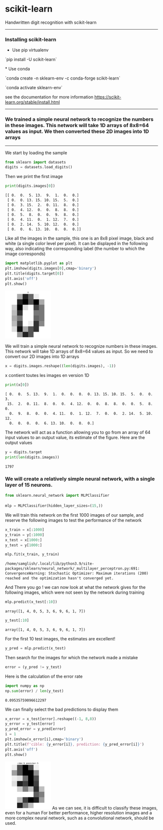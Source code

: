 # scikit-learn
Handwritten digit recognition with scikit-learn
<hr>

### Installing scikit-learn
* Use pip virtualenv 
<p>`pip install -U scikit-learn`</p>
* Use conda
<p>`conda create -n sklearn-env -c conda-forge scikit-learn`</p>
<p>`conda activate sklearn-env`</p>

see the documentation for more information <a href="https://scikit-learn.org/stable/install.html">https://scikit-learn.org/stable/install.html</a>
<hr>

### We trained a simple neural network to recognize the numbers in these images. This network will take 1D arrays of 8x8=64 values as input. We then converted these 2D images into 1D arrays 

<hr>

We start by loading the sample
```python
from sklearn import datasets
digits = datasets.load_digits()
```
Then we print the first image
```python
print(digits.images[0])
```
```terminal
[[ 0.  0.  5. 13.  9.  1.  0.  0.]
 [ 0.  0. 13. 15. 10. 15.  5.  0.]
 [ 0.  3. 15.  2.  0. 11.  8.  0.]
 [ 0.  4. 12.  0.  0.  8.  8.  0.]
 [ 0.  5.  8.  0.  0.  9.  8.  0.]
 [ 0.  4. 11.  0.  1. 12.  7.  0.]
 [ 0.  2. 14.  5. 10. 12.  0.  0.]
 [ 0.  0.  6. 13. 10.  0.  0.  0.]]
 ```
 Like all the images in the sample, this one is an 8x8 pixel image, black and white (a single color level per pixel). It can be displayed in the following way, also indicating the corresponding label (the number to which the image corresponds)
 ```python
 import matplotlib.pyplot as plt
plt.imshow(digits.images[0],cmap='binary')
plt.title(digits.target[0])
plt.axis('off')
plt.show()
```
<img src="output1.png" width="30%">

We will train a simple neural network to recognize numbers in these images. This network will take 1D arrays of 8x8=64 values as input. So we need to convert our 2D images into 1D arrays
```python
x = digits.images.reshape((len(digits.images), -1))
```
x contient toutes les images en version 1D
```python
print(x[0])
```
```terminal
[ 0.  0.  5. 13.  9.  1.  0.  0.  0.  0. 13. 15. 10. 15.  5.  0.  0.  3.
 15.  2.  0. 11.  8.  0.  0.  4. 12.  0.  0.  8.  8.  0.  0.  5.  8.  0.
  0.  9.  8.  0.  0.  4. 11.  0.  1. 12.  7.  0.  0.  2. 14.  5. 10. 12.
  0.  0.  0.  0.  6. 13. 10.  0.  0.  0.]
```
The network will act as a function allowing you to go from an array of 64 input values to an output value, its estimate of the figure. Here are the output values
```python
y = digits.target
print(len(digits.images))
```
```terminal
1797
```
### We will create a relatively simple neural network, with a single layer of 15 neurons.
```python
from sklearn.neural_network import MLPClassifier

mlp = MLPClassifier(hidden_layer_sizes=(15,))
```
We will train this network on the first 1000 images of our sample, and reserve the following images to test the performance of the network
```python
x_train = x[:1000]
y_train = y[:1000]
x_test = x[1000:]
y_test = y[1000:]
```
```python
mlp.fit(x_train, y_train)
```
```output
/home/samglish/.local/lib/python3.9/site-packages/sklearn/neural_network/_multilayer_perceptron.py:691: ConvergenceWarning: Stochastic Optimizer: Maximum iterations (200) reached and the optimization hasn't converged yet.
```
And There you go ! we can now look at what the network gives for the following images, which were not seen by the network during training
```python
mlp.predict(x_test[:10])
```
```terminal
array([1, 4, 0, 5, 3, 6, 9, 6, 1, 7])
```
```python
y_test[:10]
```
```terminal
array([1, 4, 0, 5, 3, 6, 9, 6, 1, 7])
```
For the first 10 test images, the estimates are excellent!
```python
y_pred = mlp.predict(x_test)
```
Then search for the images for which the network made a mistake
```python
error = (y_pred != y_test)
```
Here is the calculation of the error rate
```python
import numpy as np
np.sum(error) / len(y_test)
```
```terminal
0.09535759096612297
```
We can finally select the bad predictions to display them
```python
x_error = x_test[error].reshape((-1, 8,8))
y_error = y_test[error]
y_pred_error = y_pred[error]
i = 1
plt.imshow(x_error[i],cmap='binary')
plt.title(f'cible: {y_error[i]}, prediction: {y_pred_error[i]}')
plt.axis('off')
plt.show()
```
<img src="output.png" width="30%">
As we can see, it is difficult to classify these images, even for a human
For better performance, higher resolution images and a more complex neural network, such as a convolutional network, should be used.